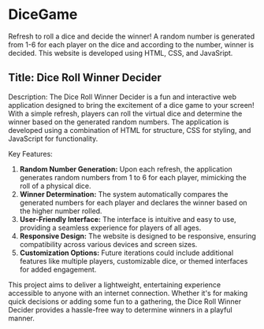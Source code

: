# DiceGame
Refresh to roll a dice and decide the winner!
A random number is generated from 1-6 for each player on the dice and according to the number, winner is decided. 
This website is developed using HTML, CSS, and JavaSript.

## Title: Dice Roll Winner Decider

Description:
The Dice Roll Winner Decider is a fun and interactive web application designed to bring the excitement of a dice game to your screen! With a simple refresh, players can roll the virtual dice and determine the winner based on the generated random numbers. The application is developed using a combination of HTML for structure, CSS for styling, and JavaScript for functionality.

Key Features:
1. **Random Number Generation:** Upon each refresh, the application generates random numbers from 1 to 6 for each player, mimicking the roll of a physical dice.
2. **Winner Determination:** The system automatically compares the generated numbers for each player and declares the winner based on the higher number rolled.
3. **User-Friendly Interface:** The interface is intuitive and easy to use, providing a seamless experience for players of all ages.
4. **Responsive Design:** The website is designed to be responsive, ensuring compatibility across various devices and screen sizes.
5. **Customization Options:** Future iterations could include additional features like multiple players, customizable dice, or themed interfaces for added engagement.

This project aims to deliver a lightweight, entertaining experience accessible to anyone with an internet connection. Whether it's for making quick decisions or adding some fun to a gathering, the Dice Roll Winner Decider provides a hassle-free way to determine winners in a playful manner.
